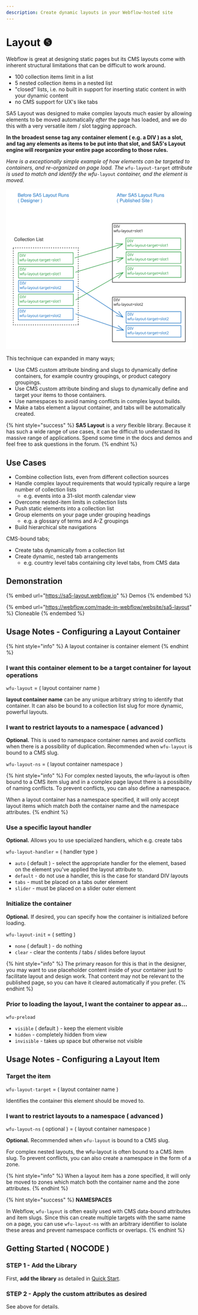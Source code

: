 ```yaml
---
description: Create dynamic layouts in your Webflow-hosted site
---
```


# Layout ❺

Webflow is great at designing static pages but its CMS layouts come with inherent structural limitations that can be difficult to work around.

* 100 collection items limit in a list
* 5 nested collection items in a nested list
* "closed" lists, i.e. no built in support for inserting static content in with your dynamic content
* no CMS support for UX's like tabs&#x20;

SA5 Layout was designed to make complex layouts much easier by allowing elements to be moved automatically _after_ the page has loaded, and we do this with a very versatile item / slot tagging approach.&#x20;

**In the broadest sense tag any container element ( e.g. a DIV ) as a slot, and tag any elements as items to be put into that slot, and SA5's Layout engine will reorganize your entire page according to those rules.**&#x20;

_Here is a exceptionally simple example of how elements can be targeted to containers, and re-organized on page load.  The_ `wfu-layout-target` _attribute is used to match and identify the wfu_`-layout` _container, and the element is moved._

<img src="../../.gitbook/assets/file.excalidraw (2) (1).svg" alt="" class="gitbook-drawing">

This technique can expanded in many ways;

* Use CMS custom attribute binding and slugs to dynamically define containers, for example country groupings, or product category groupings.&#x20;
* Use CMS custom attribute binding and slugs to dynamically define and target your items to those containers.&#x20;
* Use namespaces to avoid naming conflicts in complex layout builds.&#x20;
* Make a tabs element a layout container, and tabs will be automatically created.  &#x20;

{% hint style="success" %}
**SA5 Layout** is a _very_ flexible library. Because it has such a wide range of use cases, it can be difficult to understand its massive range of applications. Spend some time in the docs and demos and feel free to ask questions in the forum.&#x20;
{% endhint %}

## Use Cases

* Combine collection lists, even from different collection sources
* Handle complex layout requirements that would typically require a large number of collection lists
  * e.g. events into a 31-slot month calendar view&#x20;
* Overcome nested-item limits in collection lists
* Push static elements into a collection list&#x20;
* Group elements on your page under grouping headings&#x20;
  * e.g. a glossary of terms and A-Z groupings&#x20;
* Build hierarchical site navigations

CMS-bound tabs;&#x20;

* Create tabs dynamically from a collection list
* Create dynamic, nested tab arrangements
  * e.g. country level tabs containing city level tabs, from CMS data&#x20;

## Demonstration

{% embed url="https://sa5-layout.webflow.io" %}
Demos
{% endembed %}

{% embed url="https://webflow.com/made-in-webflow/website/sa5-layout" %}
Cloneable
{% endembed %}

## Usage Notes - Configuring a Layout Container

{% hint style="info" %}
A layout container is container element
{% endhint %}

### I want this container element to be a target container for layout operations&#x20;

`wfu-layout` = ( layout container name )&#x20;

**layout container name** can be any unique arbitrary string to identify that container. It can also be bound to a collection list slug for more dynamic, powerful layouts. &#x20;

### I want to restrict layouts to a namespace ( advanced )&#x20;

**Optional.** This is used to namespace container names and avoid conflicts when there is a possibility of duplication.  Recommended when `wfu-layout` is bound to a CMS slug.&#x20;

`wfu-layout-ns` = ( layout container namespace )

{% hint style="info" %}
For complex nested layouts, the wfu-layout is often bound to a CMS item slug and in a complex page layout there is a possibility of naming conflicts. To prevent conflicts, you can also define a namespace.&#x20;

When a layout container has a namespace specified, it will only accept layout items which match _both_ the container name and the namespace attributes.&#x20;
{% endhint %}

### Use a specific layout handler

**Optional.** Allows you to use specialized handlers, which e.g. create tabs&#x20;

`wfu-layout-handler` = ( handler type )

* `auto` ( default ) - select the appropriate handler for the element, based on the element you've applied the layout attribute to.&#x20;
* `default` - do not use a handler, this is the case for standard DIV layouts&#x20;
* `tabs` - must be placed on a tabs outer element &#x20;
* `slider` - must be placed on a slider outer element

### Initialize the container

**Optional.** If desired, you can specify how the container is initialized before loading.&#x20;

`wfu-layout-init` = ( setting )

* `none` ( default ) - do nothing&#x20;
* `clear` - clear the contents / tabs / slides before layout&#x20;

{% hint style="info" %}
The primary reason for this is that in the designer, you may want to use placeholder content inside of your container just to facilitate layout and design work.  That content may not be relevant to the published page, so you can have it cleared automatically if you prefer.&#x20;
{% endhint %}

### Prior to loading the layout, I want the container to appear as...&#x20;

`wfu-preload`&#x20;

* `visible` ( default ) - keep the element visible&#x20;
* `hidden` - completely hidden from view
* `invisible` - takes up space but otherwise not visible&#x20;

## Usage Notes - Configuring a Layout Item

### Target the item

`wfu-layout-target` = ( layout container name )

Identifies the container this element should be moved to.&#x20;

### I want to restrict layouts to a namespace ( advanced )&#x20;

`wfu-layout-ns` ( optional ) = ( layout container namespace )

**Optional.** Recommended when `wfu-layout` is bound to a CMS slug. &#x20;

For complex nested layouts, the wfu-layout is often bound to a CMS item slug. To prevent conflicts, you can also create a namespace in the form of a zone.&#x20;

{% hint style="info" %}
When a layout item has a zone specified, it will only be moved to zones which match both the container name and the zone attributes.&#x20;
{% endhint %}

{% hint style="success" %}
**NAMESPACES**

In Webflow, `wfu-layout` is often easily used with CMS data-bound attributes and item slugs.  Since this can create multiple targets with the same name on a page, you can use `wfu-layout-ns` with an arbitrary identifier to isolate these areas and prevent namespace conflicts or overlaps.&#x20;
{% endhint %}

## Getting Started ( NOCODE ) <a href="#getting-started-nocode" id="getting-started-nocode"></a>

### STEP 1 - Add the Library <a href="#step-1---add-the-library" id="step-1---add-the-library"></a>

First, **add the library** as detailed in [Quick Start](../../sa5-html/quick-start.md).&#x20;

### STEP 2 - Apply the custom attributes as desired <a href="#step-2---apply-wfu-decode-to-the-html-embed-element-you-want-to-decode" id="step-2---apply-wfu-decode-to-the-html-embed-element-you-want-to-decode"></a>

See above for details.




